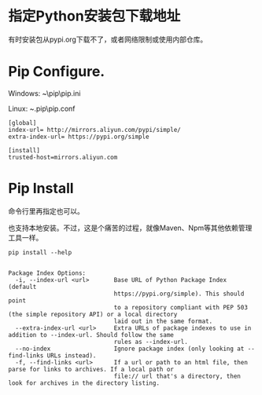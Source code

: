 指定Python安装包下载地址
===
有时安装包从pypi.org下载不了，或者网络限制或使用内部仓库。

# Pip Configure.

Windows: ~\pip\pip.ini

Linux: ~\.pip\pip.conf

```
[global]
index-url= http://mirrors.aliyun.com/pypi/simple/
extra-index-url= https://pypi.org/simple

[install]
trusted-host=mirrors.aliyun.com
```

# Pip Install
命令行里再指定也可以。

也支持本地安装。不过，这是个痛苦的过程，就像Maven、Npm等其他依赖管理工具一样。

```
pip install --help


Package Index Options:
  -i, --index-url <url>       Base URL of Python Package Index (default 
                              https://pypi.org/simple). This should point
                              to a repository compliant with PEP 503 (the simple repository API) or a local directory
                              laid out in the same format.
  --extra-index-url <url>     Extra URLs of package indexes to use in addition to --index-url. Should follow the same
                              rules as --index-url.
  --no-index                  Ignore package index (only looking at --find-links URLs instead).
  -f, --find-links <url>      If a url or path to an html file, then parse for links to archives. If a local path or
                              file:// url that's a directory, then look for archives in the directory listing.
```
